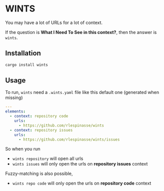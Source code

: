 # WINTS

You may have a lot of URLs for a lot of context.

If the question is **What I Need To See in this context?**, then the answer is `wints`.

## Installation

```sh
cargo install wints
```

## Usage

To run, `wints` need a `.wints.yaml` file like this default one (generated when missing)

```yaml
---
elements:
  - context: repository code
    urls:
      - https://github.com/rlespinasse/wints
  - context: repository issues
    urls:
      - https://github.com/rlespinasse/wints/issues
```

So when you run

- `wints repository` will open all urls
- `wints issues` will only open the urls on **repository issues** context

Fuzzy-matching is also possible,

- `wints repo code` will only open the urls on **repository code** context
